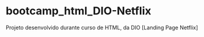 # bootcamp_html_DIO-Netflix

Projeto desenvolvido durante curso de HTML, da DIO [Landing Page Netflix]
